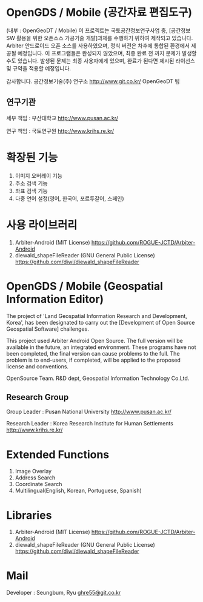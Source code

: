 OpenGDS / Mobile (공간자료 편집도구)
=======

(내부 : OpenGeoDT / Mobile)
이 프로젝트는 국토공간정보연구사업 중, [공간정보 SW 활용을 위한 오픈소스 가공기술 개발]과제를 수행하기 위하여 제작되고 있습니다.
Arbiter 안드로이드 오픈 소스를 사용하였으며, 정식 버전은 차후에 통합된 환경에서 제공될 예정입니다.
이 프로그램들은 완성되지 않았으며, 최종 완료 전 까지 문제가 발생할 수도 있습니다.
발생된 문제는 최종 사용자에게 있으며, 완료가 된다면 제시된 라이선스 및 규약을 적용할 예정입니다.

감사합니다.
공간정보기술(주) 연구소 <link>http://www.git.co.kr/
OpenGeoDT 팀

연구기관
---
세부 책임 : 부산대학교 <link>http://www.pusan.ac.kr/

연구 책임 : 국토연구원 <link>http://www.krihs.re.kr/

확장된 기능
=====

1. 이미지 오버레이 기능
2. 주소 검색 기능
3. 좌표 검색 기능
4. 다중 언어 설정(영어, 한국어, 포르투갈어, 스페인)

사용 라이브러리
=====

1. Arbiter-Android (MIT License) <link>https://github.com/ROGUE-JCTD/Arbiter-Android
2. diewald_shapeFileReader (GNU General Public License) <link>https://github.com/diwi/diewald_shapeFileReader


OpenGDS / Mobile (Geospatial Information Editor)
=======

The project of 'Land Geospatial Information Research and Development, Korea', has been designated to carry out the [Development of Open Source Geospatial Software] challenges.

This project used Arbiter Android Open Source. The full version will be available in the future, an integrated environment.
These programs have not been completed, the final version can cause problems to the full.
The problem is to end-users, if completed, will be applied to the proposed license and conventions.


OpenSource Team. R&D dept, Geospatial Information Technology Co.Ltd.

Research Group
---
Group Leader : Pusan National University <link>http://www.pusan.ac.kr/

Research Leader : Korea Research Institute for Human Settlements <link>http://www.krihs.re.kr/

Extended Functions
=====

1. Image Overlay
2. Address Search
3. Coordinate Search
4. Multilingual(English, Korean, Portuguese, Spanish)

Libraries
=====

1. Arbiter-Android (MIT License) <link>https://github.com/ROGUE-JCTD/Arbiter-Android
2. diewald_shapeFileReader (GNU General Public License) <link>https://github.com/diwi/diewald_shapeFileReader


Mail
====
Developer : Seungbum, Ryu
ghre55@git.co.kr
